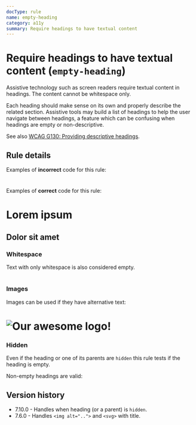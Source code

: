 ```yaml
---
docType: rule
name: empty-heading
category: a11y
summary: Require headings to have textual content
---
```


# Require headings to have textual content (`empty-heading`)

Assistive technology such as screen readers require textual content in
headings. The content cannot be whitespace only.

Each heading should make sense on its own and properly describe the related
section. Assistive tools may build a list of headings to help the user navigate
between headings, a feature which can be confusing when headings are empty or
non-descriptive.

See also [WCAG G130: Providing descriptive headings](https://www.w3.org/WAI/WCAG21/Techniques/general/G130).

## Rule details

Examples of **incorrect** code for this rule:

<validate name="incorrect" rules="empty-heading">
    <h1></h1>
    <h2><span></span></h2>
</validate>

Examples of **correct** code for this rule:

<validate name="correct" rules="empty-heading">
    <h1>Lorem ipsum</h1>
    <h2><span>Dolor sit amet</span></h2>
</validate>

### Whitespace

Text with only whitespace is also considered empty.

<validate name="whitespace" rules="empty-heading">
    <h1> </h1>
</validate>

### Images

Images can be used if they have alternative text:

<validate name="img-alt" rules="empty-heading">
    <h1>
        <img src="awesome-logo.png" alt="Our awesome logo!">
    </h1>
</validate>

### Hidden

Even if the heading or one of its parents are `hidden` this rule tests if the heading is empty.

<validate name="hidden-invalid" rules="empty-heading">
    <h1 hidden></h1>
    <div hidden>
        <h2></h1>
    </div>
</validate>

Non-empty headings are valid:

<validate name="hidden-valid" rules="empty-heading">
    <h1 hidden>Lorem ipsum</h1>
    <div hidden>
        <h2>dolor sit amet</h2>
    </div>
</validate>

## Version history

- 7.10.0 - Handles when heading (or a parent) is `hidden`.
- 7.6.0 - Handles `<img alt="..">` and `<svg>` with title.
